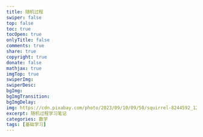 ```yaml
---
title: 随机过程
swiper: false
top: false
toc: true
tocOpen: true
onlyTitle: false
comments: true
share: true
copyright: true
donate: false
mathjax: true
imgTop: true
swiperImg:
swiperDesc:
bgImg:
bgImgTransition:
bgImgDelay:
img: https://cdn.pixabay.com/photo/2023/09/10/09/50/squirrel-8244592_1280.jpg
excerpt: 随机过程学习笔记
categories: 数学
tags: [基础学习]
---
```

